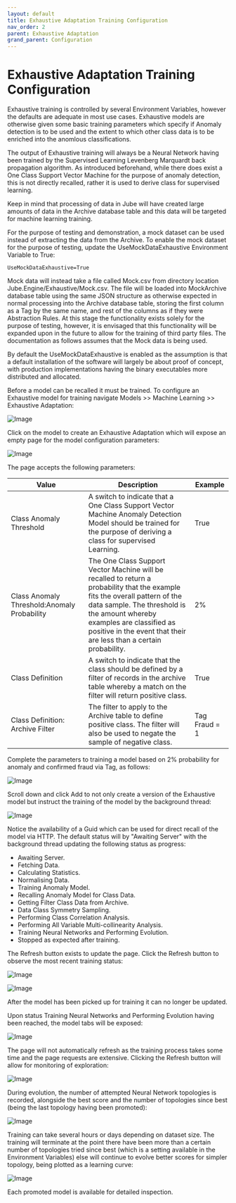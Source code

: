```yaml
---
layout: default
title: Exhaustive Adaptation Training Configuration
nav_order: 2
parent: Exhaustive Adaptation
grand_parent: Configuration
---
```


# Exhaustive Adaptation Training Configuration
Exhaustive training is controlled by several Environment Variables,  however the defaults are adequate in most use cases.  Exhaustive models are otherwise given some basic training parameters which specify if Anomaly detection is to be used and the extent to which other class data is to be enriched into the anomlous classifications.

The output of Exhaustive training will always be a Neural Network having been trained by the Supervised Learning Levenberg Marquardt back propagation algorithm.  As introduced beforehand,  while there does exist a One Class Support Vector Machine for the purpose of anomaly detection,  this is not directly recalled,  rather it is used to derive class for supervised learning.

Keep in mind that processing of data in Jube will have created large amounts of data in the Archive database table and this data will be targeted for machine learning training.

For the purpose of testing and demonstration, a mock dataset can be used instead of extracting the data from the Archive.  To enable the mock dataset for the purpose of testing, update the UseMockDataExhaustive Environment Variable to True:

```text
UseMockDataExhaustive=True
```

Mock data will instead take a file called Mock.csv from directory location Jube.Engine/Exhaustive/Mock.csv.  The file will be loaded into MockArchive database table using the same JSON structure as otherwise expected in normal processing into the Archive database table,  storing the first column as a Tag by the same name, and rest of the columns as if they were Abstraction Rules.  At this stage the functionality exists solely for the purpose of testing,  however,  it is envisaged that this functionality will be expanded upon in the future to allow for the training of third party files.  The documentation as follows assumes that the Mock data is being used.
                     
By default the UseMockDataExhaustive is enabled as the assumption is that a default installation of the software will largely be about proof of concept, with production implementations having the binary executables more distributed and allocated.

Before a model can be recalled it must be trained.  To configure an Exhaustive model for training navigate Models >> Machine Learning >> Exhaustive Adaptation:

![Image](ExhaustiveTrainingTopOfTree.png)

Click on the model to create an Exhaustive Adaptation which will expose an empty page for the model configuration parameters:

![Image](EmptyExhaustive.png)

The page accepts the following parameters:

| Value                                       | Description                                                                                                                                                                                                                                                                       | Example       |
|---------------------------------------------|-----------------------------------------------------------------------------------------------------------------------------------------------------------------------------------------------------------------------------------------------------------------------------------|---------------|
| Class Anomaly Threshold                     | A switch to indicate that a One Class Support Vector Machine Anomaly Detection Model should be trained for the purpose of deriving a class for supervised Learning.                                                                                                               | True          |
| Class Anomaly Threshold:Anomaly Probability | The One Class Support Vector Machine will be recalled to return a probability that the example fits the overall pattern of the data sample.  The threshold is the amount whereby examples are classified as positive in the event that their are less than a certain probability. | 2%            |
| Class Definition                            | A switch to indicate that the class should be defined by a filter of records in the archive table whereby a match on the filter will return positive class.                                                                                                                       | True          |
| Class Definition: Archive Filter            | The filter to apply to the Archive table to define positive class. The filter will also be used to negate the sample of negative class.                                                                                                                                           | Tag Fraud = 1 |

Complete the parameters to training a model based on 2% probability for anomaly and confirmed fraud via Tag,  as follows:

![Image](ExampleExhaustive.png)

Scroll down and click Add to not only create a version of the Exhaustive model but instruct the training of the model by the background thread:

![Image](VersionOfExhaustiveModel.png)

Notice the availability of a Guid which can be used for direct recall of the model via HTTP.  The default status will by "Awaiting Server" with the background thread updating the following status as progress:

* Awaiting Server.
* Fetching Data.
* Calculating Statistics.
* Normalising Data.
* Training Anomaly Model.
* Recalling Anomaly Model for Class Data.
* Getting Filter Class Data from Archive.
* Data Class Symmetry Sampling.
* Performing Class Correlation Analysis.
* Performing All Variable Multi-collinearity Analysis.
* Training Neural Networks and Performing Evolution.
* Stopped as expected after training.

The Refresh button exists to update the page. Click the Refresh button to observe the most recent training status:

![Image](UpdatedStatus.png)

![Image](AnotherStatus.png)

After the model has been picked up for training it can no longer be updated.

Upon status Training Neural Networks and Performing Evolution having been reached,  the model tabs will be exposed:

![Image](LocationOfModelTabs.png)
                                                 
The page will not automatically refresh as the training process takes some time and the page requests are extensive.  Clicking the Refresh button will allow for monitoring of exploration:

![Image](Evolution.png)

During evolution,  the number of attempted Neural Network topologies is recorded, alongside the best score and the number of topologies since best (being the last topology having been promoted):

![Image](Best.png)

Training can take several hours or days depending on dataset size. The training will terminate at the point there have been more than a certain number of topologies tried since best (which is a setting available in the Environment Variables) else will continue to evolve better scores for simpler topology, being plotted as a learning curve:

![Image](Evolution.png)

Each promoted model is available for detailed inspection.